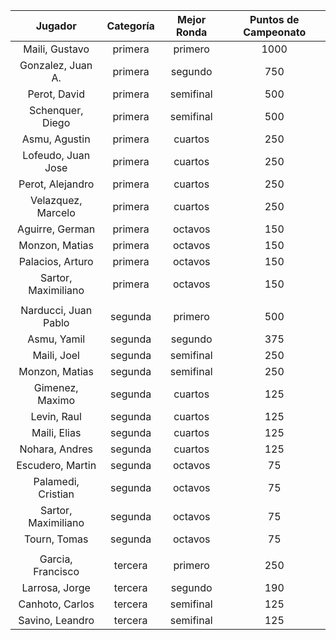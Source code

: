 |       Jugador        |  Categoría  |  Mejor Ronda  |  Puntos de Campeonato  |
|:--------------------:|:-----------:|:-------------:|:----------------------:|
|    Maili, Gustavo    |   primera   |    primero    |          1000          |
|  Gonzalez, Juan A.   |   primera   |    segundo    |          750           |
|     Perot, David     |   primera   |   semifinal   |          500           |
|   Schenquer, Diego   |   primera   |   semifinal   |          500           |
|    Asmu, Agustin     |   primera   |    cuartos    |          250           |
|  Lofeudo, Juan Jose  |   primera   |    cuartos    |          250           |
|   Perot, Alejandro   |   primera   |    cuartos    |          250           |
|  Velazquez, Marcelo  |   primera   |    cuartos    |          250           |
|   Aguirre, German    |   primera   |    octavos    |          150           |
|    Monzon, Matias    |   primera   |    octavos    |          150           |
|   Palacios, Arturo   |   primera   |    octavos    |          150           |
| Sartor, Maximiliano  |   primera   |    octavos    |          150           |
|                      |             |               |                        |
| Narducci, Juan Pablo |   segunda   |    primero    |          500           |
|     Asmu, Yamil      |   segunda   |    segundo    |          375           |
|     Maili, Joel      |   segunda   |   semifinal   |          250           |
|    Monzon, Matias    |   segunda   |   semifinal   |          250           |
|   Gimenez, Maximo    |   segunda   |    cuartos    |          125           |
|     Levin, Raul      |   segunda   |    cuartos    |          125           |
|     Maili, Elias     |   segunda   |    cuartos    |          125           |
|    Nohara, Andres    |   segunda   |    cuartos    |          125           |
|   Escudero, Martin   |   segunda   |    octavos    |           75           |
|  Palamedi, Cristian  |   segunda   |    octavos    |           75           |
| Sartor, Maximiliano  |   segunda   |    octavos    |           75           |
|     Tourn, Tomas     |   segunda   |    octavos    |           75           |
|                      |             |               |                        |
|  Garcia, Francisco   |   tercera   |    primero    |          250           |
|    Larrosa, Jorge    |   tercera   |    segundo    |          190           |
|   Canhoto, Carlos    |   tercera   |   semifinal   |          125           |
|   Savino, Leandro    |   tercera   |   semifinal   |          125           |